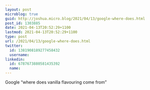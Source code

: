 ```yaml
---
layout: post
microblog: true
guid: http://joshua.micro.blog/2021/04/13/google-where-does.html
post_id: 1303885
date: 2021-04-13T20:52:29+1100
lastmod: 2021-04-13T20:52:29+1100
type: post
url: /2021/04/13/google-where-does.html
twitter:
  id: 1381908189277458432
  username: 
linkedin:
  id: 6787673880581435392
  name: 
---
```

Google “where does vanilla flavouring come from”
